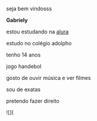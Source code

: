 seja bem vindosss

**Gabriely**

estou estudando na [alura](https://www.alura.com.br/?srsltid=AfmBOoozJvbAGChUSOYvTbIikkuQnIy2iE8K5t5uXzIWnmc2-JSphMGA)

estudo no colégio adolpho

tenho 14 anos

jogo handebol

gosto de ouvir música e ver filmes

sou de exatas

pretendo fazer direito

![](
